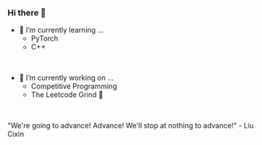 ### Hi there 👋

- 🌱 I’m currently learning ...
  - PyTorch
  - C++

<br />

- 🔭 I’m currently working on ...
  - Competitive Programming
  - The Leetcode Grind 💪
 
<br />
  
"We're going to advance! Advance! We'll stop at nothing to advance!" - Liu Cixin

<!--
**Wowe-Peanut/Wowe-Peanut** is a ✨ _special_ ✨ repository because its `README.md` (this file) appears on your GitHub profile.

Here are some ideas to get you started:



- 👯 I’m looking to collaborate on ...
- 🤔 I’m looking for help with ...
- 📫 How to reach me: ...
- 😄 Pronouns: ...
- ⚡ Fun fact: ...
-->
